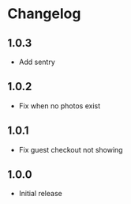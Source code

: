 Changelog
=========

1.0.3
-----
- Add sentry

1.0.2
-----
- Fix when no photos exist

1.0.1
-----
- Fix guest checkout not showing

1.0.0
-----
- Initial release